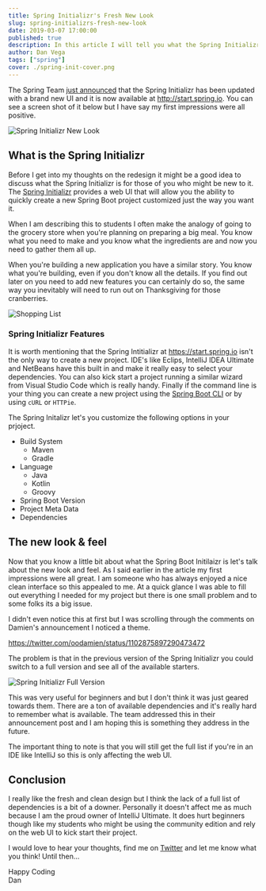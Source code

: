 ```yaml
---
title: Spring Initializr's Fresh New Look
slug: spring-initializrs-fresh-new-look
date: 2019-03-07 17:00:00
published: true
description: In this article I will tell you what the Spring Initializr is and give you my thoughts on the new redesign.
author: Dan Vega
tags: ["spring"]
cover: ./spring-init-cover.png
---
```


The Spring Team [just announced](https://spring.io/blog/2019/03/05/spring-initializr-new-ui) that the Spring Initializr has been updated with a brand new UI and it is now available at http://start.spring.io. You can see a screen shot of it below but I have say my first impressions were all positive.

![Spring Initializr New Look](./spring-init-new-look.png)

## What is the Spring Initializr

Before I get into my thoughts on the redesign it might be a good idea to discuss what the Spring Initializr is for those of you who might be new to it. The [Spring Initializr](https://start.spring.io) provides a web UI that will allow you the ability to quickly create a new Spring Boot project customized just the way you want it.

When I am describing this to students I often make the analogy of going to the grocery store when you're planning on preparing a big meal. You know what you need to make and you know what the ingredients are and now you need to gather them all up.

When you're building a new application you have a similar story. You know what you're building, even if you don't know all the details. If you find out later on you need to add new features you can certainly do so, the same way you inevitably will need to run out on Thanksgiving for those cranberries.

![Shopping List](./shopping-list.png)

### Spring Initializr Features

It is worth mentioning that the Spring Intitializr at https://start.spring.io isn't the only way to create a new project. IDE's like Eclips, IntelliJ IDEA Ultimate and NetBeans have this built in and make it really easy to select your dependencies. You can also kick start a project running a similar wizard from Visual Studio Code which is really handy. Finally if the command line is your thing you can create a new project using the [Spring Boot CLI](https://docs.spring.io/spring-boot/docs/current/reference/htmlsingle/#cli-init) or by using `cURL` or `HTTPie`.

The Spring Initalizr let's you customize the following options in your prjoject.

- Build System
  - Maven
  - Gradle
- Language
  - Java
  - Kotlin
  - Groovy
- Spring Boot Version
- Project Meta Data
- Dependencies

## The new look & feel

Now that you know a little bit about what the Spring Boot Initilaizr is let's talk about the new look and feel. As I said earlier in the article my first impressions were all great. I am someone who has always enjoyed a nice clean interface so this appealed to me. At a quick glance I was able to fill out everything I needed for my project but there is one small problem and to some folks its a big issue.

I didn't even notice this at first but I was scrolling through the comments on Damien's announcement I noticed a theme.

https://twitter.com/oodamien/status/1102875897290473472

The problem is that in the previous version of the Spring Initializr you could switch to a full version and see all of the available starters.

![Spring Initializr Full Version](./spring-init-full-version.jpg)

This was very useful for beginners and but I don't think it was just geared towards them. There are a ton of available dependencies and it's really hard to remember what is available. The team addressed this in their announcement post and I am hoping this is something they address in the future.

The important thing to note is that you will still get the full list if you're in an IDE like IntelliJ so this is only affecting the web UI.

## Conclusion

I really like the fresh and clean design but I think the lack of a full list of dependencies is a bit of a downer. Personally it doesn't affect me as much because I am the proud owner of IntelliJ Ultimate. It does hurt beginners though like my students who might be using the community edition and rely on the web UI to kick start their project.

I would love to hear your thoughts, find me on [Twitter](https://twitter.com/therealdanvega) and let me know what you think! Until then...

Happy Coding<br/>
Dan
